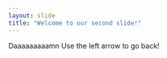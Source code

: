 ```yaml
---
layout: slide
title: "Welcome to our second slide!"
---
```

Daaaaaaaaamn
Use the left arrow to go back!
